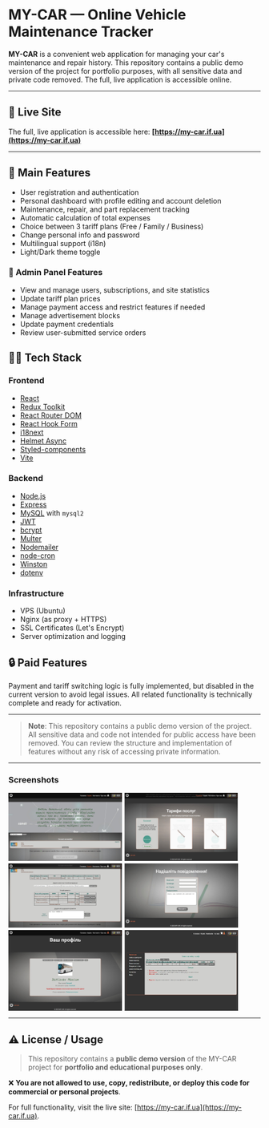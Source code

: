 #  MY-CAR — Online Vehicle Maintenance Tracker

**MY-CAR** is a convenient web application for managing your car's maintenance and repair history. This repository contains a public demo version of the project for portfolio purposes, with all sensitive data and private code removed. The full, live application is accessible online.

---

## 🔗 Live Site

The full, live application is accessible here: **[https://my-car.if.ua](https://my-car.if.ua)**  

---

## 🧰 Main Features

- User registration and authentication
- Personal dashboard with profile editing and account deletion
- Maintenance, repair, and part replacement tracking
- Automatic calculation of total expenses
- Choice between 3 tariff plans (Free / Family / Business)
- Change personal info and password
- Multilingual support (i18n)
- Light/Dark theme toggle

### 🔧 Admin Panel Features

- View and manage users, subscriptions, and site statistics
- Update tariff plan prices
- Manage payment access and restrict features if needed
- Manage advertisement blocks
- Update payment credentials
- Review user-submitted service orders

## 👨‍💻 Tech Stack

### Frontend
- [React](https://reactjs.org/)
- [Redux Toolkit](https://redux-toolkit.js.org/)
- [React Router DOM](https://reactrouter.com/)
- [React Hook Form](https://react-hook-form.com/)
- [i18next](https://www.i18next.com/)
- [Helmet Async](https://github.com/staylor/react-helmet-async)
- [Styled-components](https://styled-components.com/)
- [Vite](https://vitejs.dev/)

### Backend
- [Node.js](https://nodejs.org/)
- [Express](https://expressjs.com/)
- [MySQL](https://www.mysql.com/) with `mysql2`
- [JWT](https://jwt.io/)
- [bcrypt](https://github.com/kelektiv/node.bcrypt.js)
- [Multer](https://github.com/expressjs/multer)
- [Nodemailer](https://nodemailer.com/)
- [node-cron](https://github.com/kelektiv/node-cron)
- [Winston](https://github.com/winstonjs/winston)
- [dotenv](https://github.com/motdotla/dotenv)

### Infrastructure
- VPS (Ubuntu)
- Nginx (as proxy + HTTPS)
- SSL Certificates (Let's Encrypt)
- Server optimization and logging

## 🔒 Paid Features

Payment and tariff switching logic is fully implemented, but disabled in the current version to avoid legal issues. All related functionality is technically complete and ready for activation.

---

> **Note**: This repository contains a public demo version of the project. All sensitive data and code not intended for public access have been removed. You can review the structure and implementation of features without any risk of accessing private information.

---

### Screenshots
<div style="display: flex; flex-direction: column; gap: 5px">
    <div style="display: flex; gap: 5px">
        <img src="./screenshots/1.jpg" width="45%">
        <img src="./screenshots/2.jpg" width="45%" >
    </div>
    <div style="display: flex; gap: 5px">
        <img src="./screenshots/3.jpg" width="45%" >
        <img src="./screenshots/4.jpg" width="45%" >
    </div>
    <div style="display: flex; gap: 5px">
        <img src="./screenshots/5.jpg" width="45%">
        <img src="./screenshots/6.jpg" width="45%">
    </div>
</div>

---

## ⚠️ License / Usage
>This repository contains a **public demo version** of the MY-CAR project for **portfolio and educational purposes only**.  

❌ **You are not allowed to use, copy, redistribute, or deploy this code for commercial or personal projects**.  

For full functionality, visit the live site: [https://my-car.if.ua](https://my-car.if.ua).
